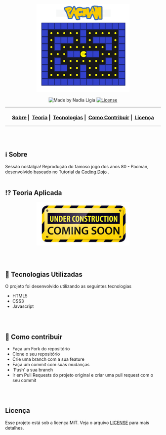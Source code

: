 <p align="center">
  <img src="assets/game.png" width="300" heigth="300">
</p>


<p align="center">
  <img alt="Made by Nadia Ligia" src="https://img.shields.io/badge/made%20by-Nadia%20Ligia-informational">
  
  <a href="license.md">
  <img alt="License" src="https://img.shields.io/badge/License-MIT-informational">
  </a>
</p>

___

<h3 align="center">
  <a href="#information_source-sobre">Sobre</a>&nbsp;|&nbsp;
    <a href="#interrobang-teoria-aplicada">Teoria</a>&nbsp;|&nbsp;
  <a href="#rocket-tecnologias-utilizadas">Tecnologias</a>&nbsp;|&nbsp;
  <a href="#link-como-contribuir">Como Contribuir</a>&nbsp;|&nbsp;
  <a href="#licença">Licença</a>
</h3>

___

<br>
<br>

## :information_source: Sobre

Sessão nostalgia! Reprodução do famoso jogo dos anos 80 - Pacman, desenvolvido baseado no Tutorial da [Coding Dojo](https://youtu.be/GOJBoGbRNQA) .
<br>
<br>

## :interrobang: Teoria Aplicada

<p align="center">
  <img src="assets/underconstruction.jpg" width="300" heigth="300">
</p>

<br>
<br>

## :rocket: Tecnologias Utilizadas 

O projeto foi desenvolvido utilizando as seguintes tecnologias

- HTML5
- CSS3
- Javascript
<br>
<br>

## :link: Como contribuir 

- Faça um Fork do repositório
- Clone o seu repositório
- Crie uma branch com a sua feature
- Faça um commit com suas mudanças
- 'Push' a sua branch
- Ir em Pull Requests do projeto original e criar uma pull request com o seu commit
<br>
<br>

## Licença 

Esse projeto está sob a licença MIT. Veja o arquivo [LICENSE](LICENSE) para mais detalhes.
